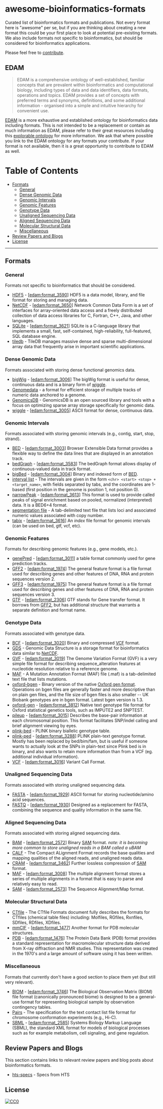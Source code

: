 # awesome-bioinformatics-formats
Curated list of bioinformatics formats and publications. Not every format here is "awesome" per se, but if you are
thinking about creating a new format this could be your first place to look at potential pre-existing formats. We also
include formats not specific to bioinformatics, but should be considered for bioinformatics applications.

Please feel free to [contribute](https://github.com/kmhernan/awesome-bioinformatics-formats/blob/master/CONTRIBUTING.md).

## EDAM

> EDAM is a comprehensive ontology of well-established, familiar concepts that are prevalent within bioinformatics and computational biology, including types of data and data identifiers, data formats, operations and topics. EDAM provides a set of concepts with preferred terms and synonyms, definitions, and some additional information - organised into a simple and intuitive hierarchy for convenient use.

[EDAM](http://edamontology.org/page) is a more exhaustive and established ontology for bioinformatics data 
including formats. This is not intended to be a replacement or contain as much information as EDAM, please refer
to their great resources including this [explorable ontology](https://www.ebi.ac.uk/ols/ontologies/edam/terms?iri=http%3A%2F%2Fedamontology.org%2Fformat_2350)
for more information. We ask that where possible you link to the EDAM ontology for any formats your contribute. If your
format is not available, then it is a great opportunity to contribute to EDAM as well.


# Table of Contents

- [Formats](#formats)
  - [General](#general)
  - [Dense Genomic Data](#dense-genomic-data)
  - [Genomic Intervals](#genomic-intervals)
  - [Genomic Features](#genomic-features)
  - [Genotype Data](#genotype-data)
  - [Unaligned Sequencing Data](#unaligned-sequencing-data)
  - [Aligned Sequencing Data](#aligned-sequencing-data)
  - [Molecular Structural Data](#molecular-structural-data)
  - [Miscellaneous](#miscellaneous)
- [Review Papers and Blogs](#review-papers-and-blogs)
- [License](#license)

----

## Formats

### General

Formats not specific to bioinformatics that should be considered.

* [HDF5](https://portal.hdfgroup.org/display/support) - [[edam:format_3590](http://edamontology.org/format_3590)] HDF5 is a data model, library, and file format for storing and managing data.
* [NetCDF](https://www.unidata.ucar.edu/software/netcdf/) - [[edam:format_3650](http://edamontology.org/format_3650)] Network Common Data Form is a set of interfaces for array-oriented data access and a freely distributed collection of data access libraries for C, Fortran, C++, Java, and other languages.
* [SQLite](https://sqlite.org/index.html) - [[edam:format_3621](http://edamontology.org/format_3621)] SQLite is a C-language library that implements a small, fast, self-contained, high-reliability, full-featured, SQL database engine.
* [tiledb](https://tiledb.io/) - TileDB manages massive dense and sparse multi-dimensional array data that frequently arise in important scientific applications.

### Dense Genomic Data

Formats associated with storing dense functional genomics data.

* [bigWig](https://genome.ucsc.edu/goldenPath/help/bigWig.html) - [[edam:format_3006](http://edamontology.org/format_3006)] The bigWig format is useful for dense, continuous data and is a binary form of [wiggle](https://genome.ucsc.edu/goldenPath/help/wiggle.html).
* [Genomedata](https://academic.oup.com/bioinformatics/article/26/11/1458/203307) - a format for efficient storage of multiple tracks of numeric data anchored to a genome.
* [GenomicsDB](https://www.genomicsdb.org/) - GenomicsDB is an open sourced library and tools with a focus on optimizing sparse array storage specifically for genomic data.
* [wiggle](https://genome.ucsc.edu/goldenPath/help/wiggle.html) - [[edam:format_3005](http://edamontology.org/format_3005)] ASCII format for dense, continuous data.

### Genomic Intervals

Formats associated with storing genomic intervals (e.g., contig, start, stop, strand).

* [BED](https://genome.ucsc.edu/FAQ/FAQformat.html#format1) - [[edam:format_3003](http://edamontology.org/format_3003)] Browser Extensible Data format provides a flexible way to define the data lines that are displayed in an annotation track.
* [bedGraph](https://genome.ucsc.edu/goldenPath/help/bedgraph.html) - [[edam:format_3583](http://edamontology.org/format_3583)] The bedGraph format allows display of continuous-valued data in track format.
* [bigBed](https://genome.ucsc.edu/goldenPath/help/bigBed.html) - [[edam:format_3004](http://edamontology.org/format_3004)] Binary and indexed form of [BED](https://genome.ucsc.edu/FAQ/FAQformat.html#format1).
* [interval list](https://gatkforums.broadinstitute.org/gatk/discussion/1319/collected-faqs-about-interval-lists) - The intervals are given in the form `<chr> <start> <stop> + <target_name>`, with fields separated by tabs, and the coordinates are 1-based (first position in the genome is position 1, not position 0).
* [narrowPeak](https://genome.ucsc.edu/FAQ/FAQformat.html#format12) - [[edam:format_3613](http://edamontology.org/format_3613)] This format is used to provide called peaks of signal enrichment based on pooled, normalized (interpreted) data. It is a BED6+4 format.
* [segmentation file](https://software.broadinstitute.org/software/igv/SEG) - A tab-delimited text file that lists loci and associated numeric values associated with copy number.
* [tabix](http://samtools.github.io/hts-specs/tabix.pdf) - [[edam:format_3616](http://edamontology.org/format_3616)] An *index* file format for genomic intervals (can be used on bed, gtf, vcf, etc).

### Genomic Features

Formats for describing genomic features (e.g., gene models, etc.).

* [genePred](http://genome.ucsc.edu/FAQ/FAQformat#format9) - [[edam:format_3011](http://edamontology.org/format_3011)] a table format commonly used for gene prediction tracks.
* [GFF2](http://gmod.org/wiki/GFF2) - [[edam:format_1974](http://edamontology.org/format_1974)] The general feature format is a file format used for describing genes and other features of DNA, RNA and protein sequences version 2.
* [GFF3](http://gmod.org/wiki/GFF3) - [[edam:format_1975](http://edamontology.org/format_1975)] The general feature format is a file format used for describing genes and other features of DNA, RNA and protein sequences version 3.
* [GTF](http://mblab.wustl.edu/GTF22.html) - [[edam:format_2306](http://edamontology.org/format_2306)] GTF stands for Gene transfer format. It borrows from [GFF2](http://gmod.org/wiki/GFF2), but has additional structure that warrants a separate definition and format name.

### Genotype Data

Formats associated with genotype data.

* [BCF](http://samtools.github.io/hts-specs/BCFv2_qref.pdf) - [[edam:format_3020](http://edamontology.org/format_3020)] Binary and compressed [VCF](http://samtools.github.io/hts-specs/VCFv4.3.pdf) format.
* [GDS](http://corearray.sourceforge.net/) - Genomic Data Structure is a storage format for bioinformatics data similar to [NetCDF](https://www.unidata.ucar.edu/software/netcdf/). 
* [GVF](https://github.com/The-Sequence-Ontology/Specifications/blob/master/gvf.md) - [[edam:format_3019](http://edamontology.org/format_3019)] The Genome Variation Format (GVF) is a very simple file format for describing sequence_alteration features at nucleotide resolution relative to a reference genome.
* [MAF](https://software.broadinstitute.org/software/igv/MutationAnnotationFormat) - A Mutation Annotation Format (MAF) file (.maf) is a tab-delimited text file that lists mutations.
* [oxford-bgen](https://www.well.ox.ac.uk/~gav/bgen_format/index.html) - Binary version of the native [Oxford gen format](https://www.cog-genomics.org/plink2/formats#gen). Operations on bgen files are generally faster and more descriptive than on plain gen files, and the file size of bgen files is also smaller -- UK Biobank genotypes are in bgen format. Latest bgen version is 1.3.
* [oxford-gen](https://www.cog-genomics.org/plink2/formats#gen) - [[edam:format_3812](http://edamontology.org/format_3812)] Native text genotype file format for Oxford statistical genetics tools, such as IMPUTE2 and SNPTEST.
* [pileup](http://samtools.sourceforge.net/pileup.shtml) - [[edam:format_3015](http://edamontology.org/format_3015)] Describes the base-pair information at each chromosomal position. This format facilitates SNP/indel calling and brief alignment viewing by eyes.
* [plink-bed](https://www.cog-genomics.org/plink2/formats#bed) - PLINK binary biallelic genotype table.
* [plink-ped](https://www.cog-genomics.org/plink2/formats#ped) - [[edam:format_3288](http://edamontology.org/format_3288)] PLINK plain-text genotype format. Mostly has been replaced by bed/bim/fam, but is useful if someone wants to actually look at the SNPs in plain-text since Plink bed is in binary, and also wants to retain more information than from a VCF (eg. additional individual information).
* [VCF](http://samtools.github.io/hts-specs/VCFv4.3.pdf) - [[edam:format_3016](http://edamontology.org/format_3016)] Variant Call Format.

### Unaligned Sequencing Data

Formats associated with storing unaligned sequencing data.

* [FASTA](https://en.wikipedia.org/wiki/FASTA_format) - [[edam:format_1929](http://edamontology.org/format_1929)] ASCII format for storing nucleotide/amino acid sequences.
* [FASTQ](https://academic.oup.com/nar/article/38/6/1767/3112533) - [[edam:format_1930](http://edamontology.org/format_1930)] Designed as a replacement for FASTA, combining the sequence and quality information in the same file.

### Aligned Sequencing Data

Formats associated with storing aligned sequencing data.

* [BAM](http://samtools.github.io/hts-specs/SAMv1.pdf) - [[edam:format_2572](http://edamontology.org/format_2572)] Binary [SAM](http://samtools.github.io/hts-specs/SAMv1.pdf) format. _note: it is becoming more common to store unaligned reads in a BAM called a uBAM_
* [CALF](http://www.phrap.org/phredphrap/calf.pdf) - The Compact ALignment Format records the base qualities and mapping qualities of the aligned reads, and unaligned reads data.
* [CRAM](http://samtools.github.io/hts-specs/CRAMv3.pdf) - [[edam:format_3462](http://edamontology.org/format_3462)] Further lossless compression of [SAM](http://samtools.github.io/hts-specs/SAMv1.pdf) format.
* [MAF](https://genome.ucsc.edu/FAQ/FAQformat.html#format5) - [[edam:format_3008](http://edamontology.org/format_3008)] The multiple alignment format stores a series of multiple alignments in a format that is easy to parse and relatively easy to read. 
* [SAM](http://samtools.github.io/hts-specs/SAMv1.pdf) - [[edam:format_2573](http://edamontology.org/format_2573)] The Sequence Alignment/Map format.

### Molecular Structural Data

* [CTfile](http://www.3dsbiovia.com/products/collaborative-science/biovia-draw/ctfile-no-fee.html) - The CTfile Formats document fully describes the formats for CTfiles (chemical table files) including: Molfiles, RGfiles, Rxnfiles, SDfiles, RDfiles, XDfiles.
* [mmCIF](http://mmcif.wwpdb.org/) - [[edam:format_1477](http://edamontology.org/format_1477)] Another format for PDB molecular structures.
* [PDB](http://www.wwpdb.org/documentation/file-format) - [[edam:format_1476](http://edamontology.org/format_1476)] The Protein Data Bank (PDB) format provides a standard representation for macromolecular structure data derived from X-ray diffraction and NMR studies. This representation was created in the 1970's and a large amount of software using it has been written. 

### Miscellaneous 

Formats that currently don't have a good section to place them yet (but still very relevant).

* [BIOM](http://biom-format.org/) - [[edam:format_3746](http://edamontology.org/format_3746)] The Biological Observation Matrix (BIOM) file format (canonically pronounced biome) is designed to be a general-use format for representing biological sample by observation contingency tables.
* [Pairs](https://github.com/4dn-dcic/pairix/blob/master/pairs_format_specification.md) - The specification for the text contact list file format for chromosome conformation experiments (e.g., Hi-C).
* [SBML](http://sbml.org/Basic_Introduction_to_SBML) - [[edam:format_2585](http://edamontology.org/format_2585)] Systems Biology Markup Language (SBML), the standard XML format for models of biological processes such as for example metabolism, cell signaling, and gene regulation. 

## Review Papers and Blogs

This section contains links to relevant review papers and blog posts about bioinformatics formats.

* [hts-specs](http://samtools.github.io/hts-specs/) - Specs from HTS

## License

[![CC0](http://mirrors.creativecommons.org/presskit/buttons/88x31/svg/cc-zero.svg)](https://creativecommons.org/publicdomain/zero/1.0/)
